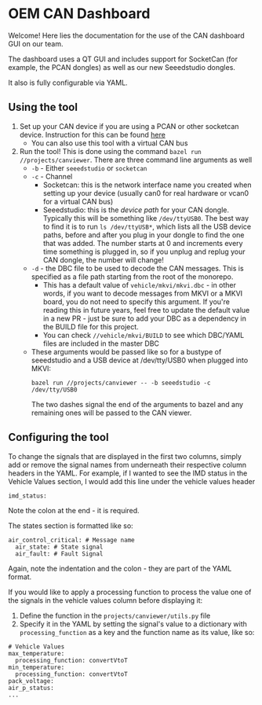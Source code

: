 # OEM CAN Dashboard

Welcome! Here lies the documentation for the use of the CAN dashboard GUI on our team.

The dashboard uses a QT GUI and includes support for SocketCan (for example, the PCAN dongles) as well as our new Seeedstudio dongles.

It also is fully configurable via YAML.

## Using the tool
1. Set up your CAN device if you are using a PCAN or other socketcan device. Instruction for this can be found [here](https://coda.io/d/_dbuFnC2EA_e/How-to-use-CAN_suzvC)
    - You can also use this tool with a virtual CAN bus
2. Run the tool! This is done using the command `bazel run //projects/canviewer`. There are three command line arguments as well
    - `-b` - Either `seeedstudio` or `socketcan` 
    - `-c` - Channel
        - Socketcan: this is the network interface name you created when setting up your device (usually can0 for real hardware or vcan0 for a virtual CAN bus)
        - Seeedstudio: this is the _device path_ for your CAN dongle. Typically this will be something like `/dev/ttyUSB0`. The best way to find it is to run `ls /dev/ttyUSB*`, which lists all the USB device paths, before and after you plug in your dongle to find the one that was added. The number starts at 0 and increments every time something is plugged in, so if you unplug and replug your CAN dongle, the number will change!
    - `-d` - the DBC file to be used to decode the CAN messages. This is specified as a file path starting from the root of the monorepo.
        - This has a default value of `vehicle/mkvi/mkvi.dbc` - in other words, if you want to decode messages from MKVI or a MKVI board, you do not need to specify this argument. If you're reading this in future years, feel free to update the default value in a new PR - just be sure to add your DBC as a dependency in the BUILD file for this project.
        - You can check `//vehicle/mkvi/BUILD` to see which DBC/YAML files are included in the master DBC
    - These arguments would be passed like so for a bustype of seeedstudio and a USB device at /dev/tty/USB0 when plugged into MKVI:
        ```
        bazel run //projects/canviewer -- -b seeedstudio -c /dev/tty/USB0
        ```
        The two dashes signal the end of the arguments to bazel and any remaining ones will be passed to the CAN viewer.
    
## Configuring the tool

To change the signals that are displayed in the first two columns, simply add or remove the signal names from underneath their respective column headers in the YAML. For example, if I wanted to see the IMD status in the Vehicle Values section, I would add this line under the vehicle values header
```
imd_status:
```
Note the colon at the end - it is required.

The states section is formatted like so:
```
air_control_critical: # Message name
  air_state: # State signal
  air_fault: # Fault Signal
```
Again, note the indentation and the colon - they are part of the YAML format.

If you would like to apply a processing function to process the value one of the signals in the vehicle values column before displaying it:
1. Define the function in the `projects/canviewer/utils.py` file
2. Specify it in the YAML by setting the signal's value to a dictionary with `processing_function` as a key and the function name as its value, like so:
```
# Vehicle Values
max_temperature:
  processing_function: convertVtoT
min_temperature:
  processing_function: convertVtoT
pack_voltage:
air_p_status:
...
```
  
